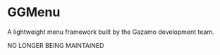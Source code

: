 # GGMenu
A lightweight menu framework built by the Gazamo development team.

NO LONGER BEING MAINTAINED
